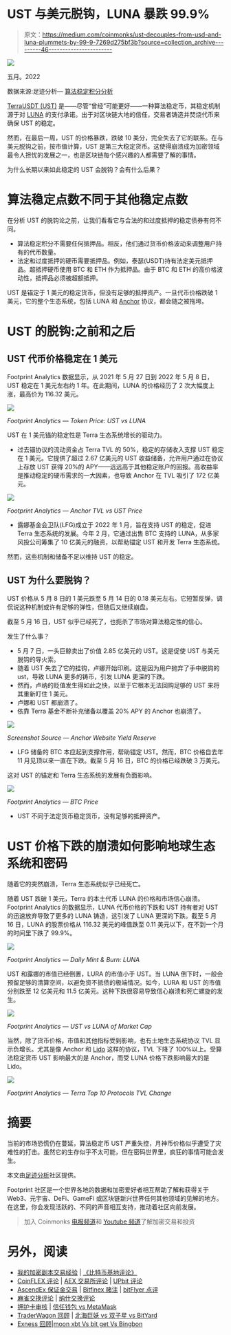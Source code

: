 # UST 与美元脱钩，LUNA 暴跌 99.9%

> 原文：<https://medium.com/coinmonks/ust-decouples-from-usd-and-luna-plummets-by-99-9-7269d275bf3b?source=collection_archive---------46----------------------->

![](img/38fa0ea57a3c18a48ed15c942a37c353.png)

五月。2022

数据来源:足迹分析— [算法稳定积分分析](https://www.footprint.network/@KikiSmith/UST-Algorithm-Stablecoin-Analysis?channel=EN-254)

[TerraUSDT (UST)](https://www.footprint.network/@KikiSmith/UST-Algorithm-Stablecoin-Analysis?channel=EN-254) 是——尽管“曾经”可能更好——一种算法稳定币，其稳定机制源于对 [LUNA](https://www.footprint.network/@DamonSalvatore/Terra-Dashboard?channel=EN-254) 的支付承诺。出于对区块链大地的信任，交易者铸造并焚烧代币来确保 UST 的稳定。

然而，在最后一周，UST 的价格暴跌，跌破 10 美分，完全失去了它的联系。在与美元脱钩之前，按市值计算，UST 是第三大稳定货币。这使得崩溃成为加密领域最令人担忧的发展之一，也是区块链每个感兴趣的人都需要了解的事情。

为什么长期以来如此稳定的 UST 会脱钩？会有什么后果？

# 算法稳定点数不同于其他稳定点数

在分析 UST 的脱钩论之前，让我们看看它与合法的和过度抵押的稳定债券有何不同。

*   算法稳定积分不需要任何抵押品。相反，他们通过货币价格波动来调整用户持有的代币数量。
*   法定和过度抵押的硬币需要抵押品。例如，泰瑟(USDT)持有法定美元抵押品。超抵押硬币使用 BTC 和 ETH 作为抵押品。由于 BTC 和 ETH 的高价格波动性，抵押品必须被超额抵押。

UST 是锚定于 1 美元的稳定货币，但没有足够的抵押资产。一旦代币价格跌破 1 美元，它的整个生态系统，包括 LUNA 和 [Anchor](https://www.footprint.network/@GraceAtreides/Anchor-Protocol-Dashbord?channel=EN-254) 协议，都会随之被拖垮。

# UST 的脱钩:之前和之后

## UST 代币价格稳定在 1 美元

Footprint Analytics 数据显示，从 2021 年 5 月 27 日到 2022 年 5 月 8 日，UST 稳定在 1 美元左右约 1 年。在此期间，LUNA 的价格经历了 2 次大幅度上涨，最高价为 116.32 美元。

![](img/fb07290635b5189bc441c8ce9aa9bdca.png)

*Footprint Analytics — Token Price: UST vs LUNA*

UST 在 1 美元锚的稳定性是 Terra 生态系统增长的驱动力。

*   过去锚协议的流动资金占 Terra TVL 的 50%，稳定的存储收入支撑 UST 稳定在 1 美元。它提供了超过 2.67 亿美元的 UST 收益储备，允许用户通过在协议上存放 UST 获得 20%的 APY——远远高于其他稳定账户的回报。高收益率是推动稳定的硬币需求的一大因素，也导致 Anchor 在 TVL 吸引了 172 亿美元。

![](img/3a188a61c253373ce856cc01bf98b36b.png)

*Footprint Analytics — Anchor TVL vs UST Price*

*   露娜基金会卫队(LFG)成立于 2022 年 1 月，旨在支持 UST 的稳定，促进 Terra 生态系统的发展。今年 2 月，它通过出售 BTC 支持的 LUNA，从多家风投公司筹集了 10 亿美元的融资，以帮助锚定 UST 和开发 Terra 生态系统。

然而，这些机制和储备不足以维持 UST 的稳定。

## UST 为什么要脱钩？

UST 价格从 5 月 8 日的 1 美元跌至 5 月 14 日的 0.18 美元左右。它短暂反弹，调侃说这种机制或许有足够的弹性，但随后又继续崩盘。

截至 5 月 16 日，UST 似乎已经死了，也扼杀了市场对算法稳定性的信心。

发生了什么事？

*   5 月 7 日，一头巨鲸卖出了价值 2.85 亿美元的 UST。这是促使 UST 与美元脱钩的导火索。
*   随着 UST 失去了它的挂钩，卢娜开始印刷。这是因为用户抛弃了手中脱钩的 ust，导致 LUNA 更多的铸币，引发 LUNA 更深的下跌。
*   然而，卢纳的贬值发生得如此之快，以至于它根本无法回购足够的 UST 来将其重新盯住 1 美元。
*   卢娜和 UST 都崩溃了。
*   依靠 Terra 基金不断补充储备以覆盖 20% APY 的 Anchor 也崩溃了。

![](img/0a31ca5a82d1805e7a483b5e2c4846b2.png)

*Screenshot Source — Anchor Website Yield Reserve*

*   LFG 储备的 BTC 本应起到支撑作用，帮助锚定 UST。然而，BTC 价格自去年 11 月见顶以来一直在下跌。截至 5 月 16 日，BTC 的价格已经跌破 3 万美元。

这对 UST 的锚定和 Terra 生态系统的发展有负面影响。

![](img/1405a8c5c0fed541ac8074e59d07fa06.png)

*Footprint Analytics — BTC Price*

*   UST 不同于法定货币稳定货币，没有足够的抵押资产。

# UST 价格下跌的崩溃如何影响地球生态系统和密码

随着它的突然崩溃，Terra 生态系统似乎已经死亡。

随着 UST 跌破 1 美元，Terra 的本土代币 LUNA 的价格和市场信心崩溃。Footprint Analytics 的数据显示，LUNA 代币价格的下跌和 UST 持有者对 UST 的迅速放弃导致了更多的 LUNA 铸造，这引发了 LUNA 更深的下跌。截至 5 月 16 日，LUNA 的股票价格从 116.32 美元的峰值跌至 0.11 美元以下，在不到一个月的时间里下跌了 99.9%。

![](img/54d54de49a4cd6647840d74cf5a97b53.png)

*Footprint Analytics — Daily Mint & Burn: LUNA*

UST 和露娜的市值已经倒置，LURA 的市值小于 UST。当 LUNA 倒下时，一般会预留足够的清算空间，以避免资不抵债的极端情况。如今，LURA 和 UST 的市值分别跌至 12 亿美元和 11.5 亿美元。这种下跌很容易导致信心崩溃和死亡螺旋的发生。

![](img/ccee8d7c17058efc1ee1c5eb6788e23d.png)

*Footprint Analytics — UST vs LUNA of Market Cap*

当然，除了货币价格，市值和其他指标受到影响，也有土地生态系统协议 TVL 显示负增长。尤其是像 Anchor 和 [Lido](https://cryptoslate.com/what-made-lido-a-top-eth-staking-platform/) 这样的协议，TVL 下降了 100%以上。受算法稳定货币 UST 影响最大的是 Anchor，而受 LUNA 价格下跌影响最大的是 Lido。

![](img/aa26762368a289645ac660e0d0b121c6.png)

*Footprint Analytics — Terra Top 10 Protocols TVL Change*

# 摘要

当前的市场恐慌仍在蔓延，算法稳定币 UST 严重失控，月神币价格似乎遭受了灾难性的打击。虽然它的生存似乎不太可能，但在密码世界里，疯狂的事情可能会发生。

本文由[足迹分析](https://www.footprint.network/)社区提供。

Footprint 社区是一个世界各地的数据和加密爱好者相互帮助了解和获得关于 Web3、元宇宙、DeFi、GameFi 或区块链新兴世界任何其他领域的见解的地方。在这里，你会发现活跃的、不同的声音相互支持，推动着社区向前发展。

> 加入 Coinmonks [电报频道](https://t.me/coincodecap)和 [Youtube 频道](https://www.youtube.com/c/coinmonks/videos)了解加密交易和投资

# 另外，阅读

*   [我的加密副本交易经验](/coinmonks/my-experience-with-crypto-copy-trading-d6feb2ce3ac5) | [《比特币基地评论》](/coinmonks/coinbase-review-6ef4e0f56064)
*   [CoinFLEX 评论](https://coincodecap.com/coinflex-review) | [AEX 交易所评论](https://coincodecap.com/aex-exchange-review) | [UPbit 评论](https://coincodecap.com/upbit-review)
*   [AscendEx 保证金交易](https://coincodecap.com/ascendex-margin-trading) | [Bitfinex 赌注](https://coincodecap.com/bitfinex-staking) | [bitFlyer 点评](https://coincodecap.com/bitflyer-review)
*   [麻雀交换评论](https://coincodecap.com/sparrow-exchange-review) | [纳什交换评论](https://coincodecap.com/nash-exchange-review)
*   [拥护卡审核](https://coincodecap.com/uphold-card-review) | [信任钱包 vs MetaMask](https://coincodecap.com/trust-wallet-vs-metamask)
*   [TraderWagon 回顾](https://coincodecap.com/traderwagon-review) | [北海巨妖 vs 双子星 vs BitYard](https://coincodecap.com/kraken-vs-gemini-vs-bityard)
*   [Exness 回顾](https://coincodecap.com/exness-review)|[moon xbt Vs bit get Vs Bingbon](https://coincodecap.com/bingbon-vs-bitget-vs-moonxbt)